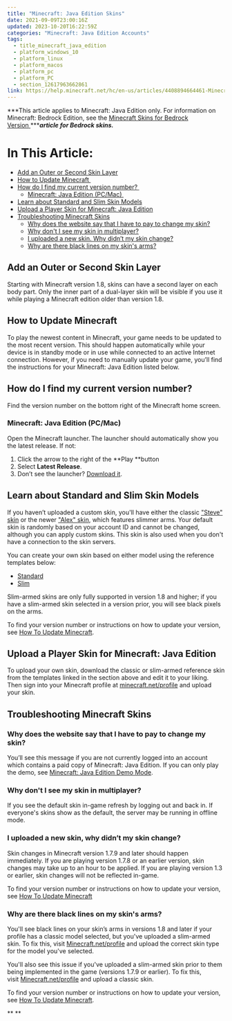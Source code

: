 ```yaml
---
title: "Minecraft: Java Edition Skins"
date: 2021-09-09T23:00:16Z
updated: 2023-10-20T16:22:59Z
categories: "Minecraft: Java Edition Accounts"
tags:
  - title_minecraft_java_edition
  - platform_windows_10
  - platform_linux
  - platform_macos
  - platform_pc
  - platform_PC
  - section_12617963662861
link: https://help.minecraft.net/hc/en-us/articles/4408894664461-Minecraft-Java-Edition-Skins
---
```


***This article applies to Minecraft: Java Edition only. For information on Minecraft: Bedrock Edition, see the [Minecraft Skins for Bedrock Version](../Minecraft-Bedrock-Edition-Accounts/Skins-for-Minecraft-Bedrock-Edition.md)[ ](../Minecraft-Bedrock-Edition-Accounts/Skins-for-Minecraft-Bedrock-Edition.md)******article for Bedrock skins.***

# In This Article:

- [Add an Outer or Second Skin Layer](#add-an-outer-or-second-skin-layer)
- [How to Update Minecraft ](#how-to-update-minecraft)
- [How do I find my current version number? ](#how-do-i-find-my-current-version-number)
  - [Minecraft: Java Edition (PC/Mac) ](#minecraft-java-edition-pcmac)
- [Learn about Standard and Slim Skin Models](#learn-about-standard-and-slim-skin-models)
- [Upload a Player Skin for Minecraft: Java Edition](#upload-a-player-skin-for-minecraft-java-edition)
- [Troubleshooting Minecraft Skins](#troubleshooting-minecraft-skins)
  - [Why does the website say that I have to pay to change my skin?](#why-does-the-website-say-that-i-have-to-pay-to-change-my-skin)
  - [Why don't I see my skin in multiplayer?](#why-dont-i-see-my-skin-in-multiplayer)
  - [I uploaded a new skin. Why didn’t my skin change?](#i-uploaded-a-new-skin-why-didnt-my-skin-change)
  - [Why are there black lines on my skin's arms?](#why-are-there-black-lines-on-my-skins-arms)

## Add an Outer or Second Skin Layer

Starting with Minecraft version 1.8, skins can have a second layer on each body part. Only the inner part of a dual-layer skin will be visible if you use it while playing a Minecraft edition older than version 1.8.

## How to Update Minecraft 

To play the newest content in Minecraft, your game needs to be updated to the most recent version. This should happen automatically while your device is in standby mode or in use while connected to an active Internet connection. However, if you need to manually update your game, you’ll find the instructions for your Minecraft: Java Edition listed below.  

## How do I find my current version number? 

Find the version number on the bottom right of the Minecraft home screen. 

### Minecraft: Java Edition (PC/Mac) 

Open the Minecraft launcher. The launcher should automatically show you the latest release. If not:

1.  Click the arrow to the right of the **Play **button
2.  Select **Latest Release**.
3.  Don’t see the launcher? [Download it](https://www.minecraft.net/en-us/download).

## Learn about Standard and Slim Skin Models

If you haven’t uploaded a custom skin, you'll have either the classic ["Steve" skin](http://assets.mojang.com/SkinTemplates/steve.png) or the newer ["Alex" skin](http://assets.mojang.com/SkinTemplates/alex.png), which features slimmer arms. Your default skin is randomly based on your account ID and cannot be changed, although you can apply custom skins. This skin is also used when you don't have a connection to the skin servers.

You can create your own skin based on either model using the reference templates below:

- [Standard](http://assets.mojang.com/SkinTemplates/4px_reference.png)
- [Slim](http://assets.mojang.com/SkinTemplates/3px_reference.png)

Slim-armed skins are only fully supported in version 1.8 and higher; if you have a slim-armed skin selected in a version prior, you will see black pixels on the arms.

To find your version number or instructions on how to update your version, see [How To Update Minecraft](#how-to-update-minecraft).

## Upload a Player Skin for Minecraft: Java Edition

To upload your own skin, download the classic or slim-armed reference skin from the templates linked in the section above and edit it to your liking. Then sign into your Minecraft profile at [minecraft.net/profile](https://minecraft.net/profile) and upload your skin.

## Troubleshooting Minecraft Skins

### Why does the website say that I have to pay to change my skin?

You’ll see this message if you are not currently logged into an account which contains a paid copy of Minecraft: Java Edition. If you can only play the demo, see [Minecraft: Java Edition Demo Mode](../Minecraft-Java-Edition-Technical/Minecraft-Java-Edition-Demo-Mode.md).

### Why don't I see my skin in multiplayer?

If you see the default skin in-game refresh by logging out and back in. If everyone's skins show as the default, the server may be running in offline mode.

### I uploaded a new skin, why didn’t my skin change?

Skin changes in Minecraft version 1.7.9 and later should happen immediately. If you are playing version 1.7.8 or an earlier version, skin changes may take up to an hour to be applied. If you are playing version 1.3 or earlier, skin changes will not be reflected in-game. 

To find your version number or instructions on how to update your version, see [How To Update Minecraft](#how-to-update-minecraft)

### Why are there black lines on my skin's arms?

You'll see black lines on your skin’s arms in versions 1.8 and later if your profile has a classic model selected, but you've uploaded a slim-armed skin. To fix this, visit [Minecraft.net/profile](https://minecraft.net/profile) and upload the correct skin type for the model you've selected.

You'll also see this issue if you've uploaded a slim-armed skin prior to them being implemented in the game (versions 1.7.9 or earlier). To fix this, visit [Minecraft.net/profile](https://minecraft.net/profile) and upload a classic skin.

To find your version number or instructions on how to update your version, see [How To Update Minecraft](#how-to-update-minecraft).

** **
